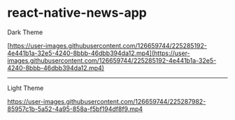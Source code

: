 # react-native-news-app

Dark Theme
<br/>

[https://user-images.githubusercontent.com/126659744/225285192-4e441b1a-32e5-4240-8bbb-46dbb394da12.mp4](https://user-images.githubusercontent.com/126659744/225285192-4e441b1a-32e5-4240-8bbb-46dbb394da12.mp4)

<hr/>
Light Theme
<br/>

https://user-images.githubusercontent.com/126659744/225287982-85957c1b-5a52-4a95-858a-f5bf194df8f9.mp4





